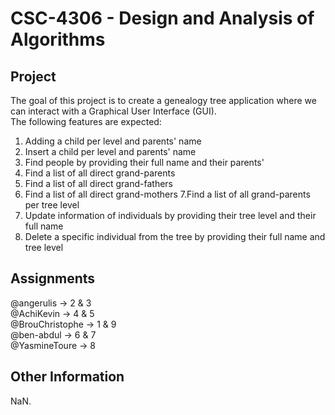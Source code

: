 # CSC-4306 - Design and Analysis of Algorithms
## Project
The goal of this project is to create a genealogy tree application where we can interact with a Graphical User Interface (GUI).
<br>The following features are expected:
1. Adding a child per level and parents' name
2. Insert a child per level and parents' name
3. Find people by providing their full name and their parents'
4. Find a list of all direct grand-parents
5. Find a list of all direct grand-fathers
6. Find a list of all direct grand-mothers
7.Find a list of all grand-parents per tree level
8. Update information of individuals by providing their tree level and their full name
9. Delete a specific individual from the tree by providing their full name and tree level

## Assignments
@angerulis -> 2 & 3 <br>
@AchiKevin -> 4 & 5 <br>
@BrouChristophe -> 1 & 9<br>
@ben-abdul -> 6 & 7 <br>
@YasmineToure -> 8 <br>

## Other Information
NaN.